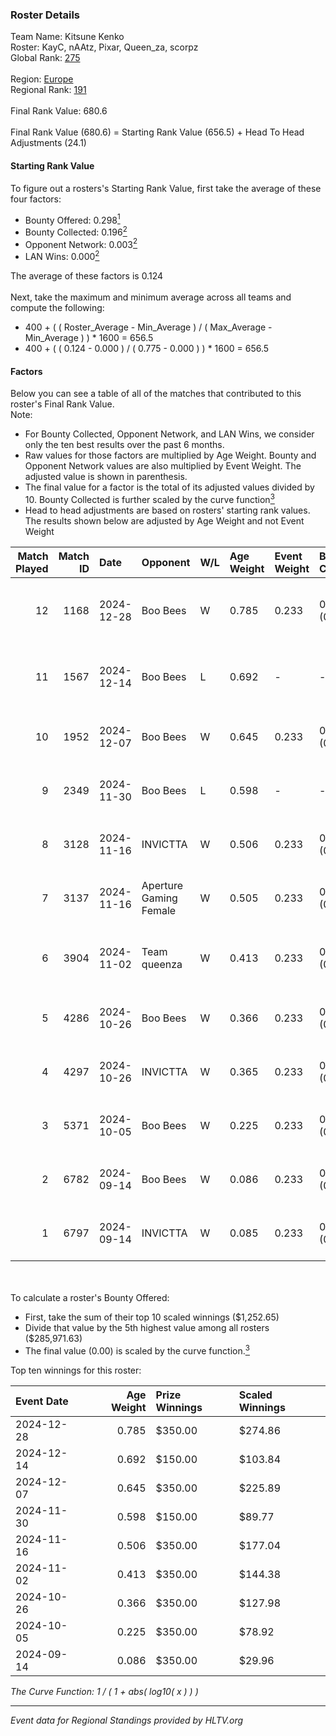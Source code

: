 ### Roster Details<br />
Team Name: Kitsune Kenko<br />
Roster: KayC, nAAtz, Pixar, Queen_za, scorpz<br />
Global Rank: [275](../../standings_global_2025_02_28.md)<br />
<br />
Region: [Europe]( ../../standings_europe_2025_02_28.md)<br />
Regional Rank: [191]( ../../standings_europe_2025_02_28.md)<br />
<br />
Final Rank Value:  680.6<br />
<br />
Final Rank Value (680.6) = Starting Rank Value (656.5) + Head To Head Adjustments (24.1)<br />

#### Starting Rank Value<br />
To figure out a rosters's Starting Rank Value, first take the average of these four factors:<br />
- Bounty Offered: 0.298[<sup>1</sup>](#table2)
- Bounty Collected: 0.196[<sup>2</sup>](#table1)
- Opponent Network: 0.003[<sup>2</sup>](#table1)
- LAN Wins: 0.000[<sup>2</sup>](#table1)

The average of these factors is 0.124<br />
<br />
Next, take the maximum and minimum average across all teams and compute the following:<br />
- 400 + ( ( Roster_Average - Min_Average ) / ( Max_Average - Min_Average ) ) * 1600 = 656.5
- 400 + ( ( 0.124 - 0.000 ) / ( 0.775 - 0.000 ) ) * 1600 = 656.5


#### Factors<br />
Below you can see a table of all of the matches that contributed to this roster's Final Rank Value.<br />
Note:<br />

- For Bounty Collected, Opponent Network, and LAN Wins, we consider only the ten best results over the past 6 months.
- Raw values for those factors are multiplied by Age Weight. Bounty and Opponent Network values are also multiplied by Event Weight. The adjusted value is shown in parenthesis.
- The final value for a factor is the total of its adjusted values divided by 10. Bounty Collected is further scaled by the curve function[<sup>3</sup>](#curveFunction)
- Head to head adjustments are based on rosters' starting rank values. The results shown below are adjusted by Age Weight and not Event Weight
<span id="table1"></span><br />


| Match Played | Match ID | Date       | Opponent               | W/L | Age Weight | Event Weight | Bounty Collected | Opponent Network | LAN Wins  | H2H Adj. | Roster                               |
| -: | -: | :- | :- | :- | :- | :- | :- | :- | :- | -: | :- |
|           12 |     1168 | 2024-12-28 | Boo Bees               | W   | 0.785      | 0.233        | 0.002 (0.000)    | 0.058 (0.011)    | 0 (0.000) |    11.51 | KayC, nAAtz, Pixar, Queen_za, scorpz |
|           11 |     1567 | 2024-12-14 | Boo Bees               | L   | 0.692      | -            | -                | -                | -         |   -12.31 | Cjay, KayC, Pixar, Queen_za, S1R3N   |
|           10 |     1952 | 2024-12-07 | Boo Bees               | W   | 0.645      | 0.233        | 0.002 (0.000)    | 0.058 (0.009)    | 0 (0.000) |     9.74 | KayC, mu, nAAtz, Pixar, scorpz       |
|            9 |     2349 | 2024-11-30 | Boo Bees               | L   | 0.598      | -            | -                | -                | -         |   -10.03 | KayC, mu, nAAtz, Pixar, scorpz       |
|            8 |     3128 | 2024-11-16 | INVICTTA               | W   | 0.506      | 0.233        | 0.000 (0.000)    | 0.025 (0.003)    | 0 (0.000) |     4.52 | KayC, mu, nAAtz, Pixar, scorpz       |
|            7 |     3137 | 2024-11-16 | Aperture Gaming Female | W   | 0.505      | 0.233        | 0.000 (0.000)    | 0.000 (0.000)    | 0 (0.000) |     2.80 | KayC, mu, nAAtz, Pixar, scorpz       |
|            6 |     3904 | 2024-11-02 | Team queenza           | W   | 0.413      | 0.233        | 0.000 (0.000)    | 0.000 (0.000)    | 0 (0.000) |     3.74 | KayC, nAAtz, Pixar, Queen_za, scorpz |
|            5 |     4286 | 2024-10-26 | Boo Bees               | W   | 0.366      | 0.233        | 0.001 (0.000)    | 0.053 (0.004)    | 0 (0.000) |     5.18 | Cjay, mu, nAAtz, Pixar, scorpz       |
|            4 |     4297 | 2024-10-26 | INVICTTA               | W   | 0.365      | 0.233        | 0.000 (0.000)    | 0.025 (0.002)    | 0 (0.000) |     3.45 | Cjay, mu, nAAtz, Pixar, scorpz       |
|            3 |     5371 | 2024-10-05 | Boo Bees               | W   | 0.225      | 0.233        | 0.001 (0.000)    | 0.053 (0.003)    | 0 (0.000) |     3.28 | Graceyy, KayC, mu, nAAtz, scorpz     |
|            2 |     6782 | 2024-09-14 | Boo Bees               | W   | 0.086      | 0.233        | 0.002 (0.000)    | 0.058 (0.001)    | 0 (0.000) |     1.38 | KayC, mu, nAAtz, Pixar, scorpz       |
|            1 |     6797 | 2024-09-14 | INVICTTA               | W   | 0.085      | 0.233        | 0.000 (0.000)    | 0.025 (0.000)    | 0 (0.000) |     0.83 | KayC, mu, nAAtz, Pixar, scorpz       |

<br />
<span id="table2"></span><br />
To calculate a roster's Bounty Offered:<br />

- First, take the sum of their top 10 scaled winnings ($1,252.65)
- Divide that value by the 5th highest value among all rosters ($285,971.63)
- The final value (0.00) is scaled by the curve function.[<sup>3</sup>](#curveFunction)

Top ten winnings for this roster:<br />

| Event Date | Age Weight | Prize Winnings | Scaled Winnings |
| :- | -: | :- | :- |
| 2024-12-28 |      0.785 | $350.00        | $274.86         |
| 2024-12-14 |      0.692 | $150.00        | $103.84         |
| 2024-12-07 |      0.645 | $350.00        | $225.89         |
| 2024-11-30 |      0.598 | $150.00        | $89.77          |
| 2024-11-16 |      0.506 | $350.00        | $177.04         |
| 2024-11-02 |      0.413 | $350.00        | $144.38         |
| 2024-10-26 |      0.366 | $350.00        | $127.98         |
| 2024-10-05 |      0.225 | $350.00        | $78.92          |
| 2024-09-14 |      0.086 | $350.00        | $29.96          |


<span id="curveFunction"></span>_The Curve Function: 1 / ( 1 + abs( log10( x ) ) )_<br />

---
_Event data for Regional Standings provided by HLTV.org_<br />
